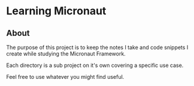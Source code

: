 # Learning Micronaut

## About
The purpose of this project is to keep the notes I take and code snippets I create while studying the Micronaut Framework.

Each directory is a sub project on it's own covering a specific use case. 

Feel free to use whatever you might find useful.
